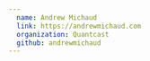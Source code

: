 ```yaml
---
  name: Andrew Michaud
  link: https://andrewmichaud.com
  organization: Quantcast
  github: andrewmichaud
---
```

